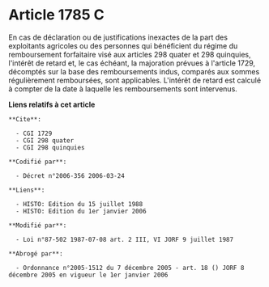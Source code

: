 # Article 1785 C

En cas de déclaration ou de justifications inexactes de la part des exploitants agricoles ou des personnes qui bénéficient du
régime du remboursement forfaitaire visé aux articles 298 quater et 298 quinquies, l'intérêt de retard et, le cas échéant, la
majoration prévues à l'article 1729, décomptés sur la base des remboursements indus, comparés aux sommes régulièrement
remboursées, sont applicables. L'intérêt de retard est calculé à compter de la date à laquelle les remboursements sont
intervenus.

**Liens relatifs à cet article**

	**Cite**:

	  - CGI 1729
	  - CGI 298 quater
	  - CGI 298 quinquies

	**Codifié par**:

	  - Décret n°2006-356 2006-03-24

	**Liens**:

	  - HISTO: Edition du 15 juillet 1988
	  - HISTO: Edition du 1er janvier 2006

	**Modifié par**:

	  - Loi n°87-502 1987-07-08 art. 2 III, VI JORF 9 juillet 1987

	**Abrogé par**:

	  - Ordonnance n°2005-1512 du 7 décembre 2005 - art. 18 () JORF 8 décembre 2005 en vigueur le 1er janvier 2006
